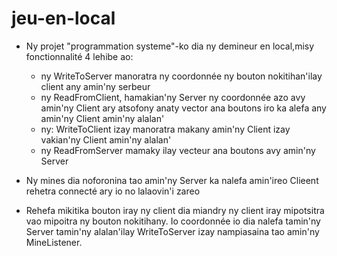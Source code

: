 # jeu-en-local

- Ny projet "programmation systeme"-ko dia ny demineur en local,misy fonctionnalité 4 lehibe ao:
    - ny WriteToServer manoratra ny coordonnée ny bouton nokitihan'ilay client any amin'ny serbeur
    - ny ReadFromClient, hamakian'ny Server ny coordonnée azo avy amin'ny Client ary atsofony anaty vector 
     ana boutons iro ka alefa any amin'ny Client amin'ny alalan'
    - ny: WriteToClient izay manoratra makany amin'ny Client izay vakian'ny Client amin'ny alalan'
    - ny ReadFromServer mamaky ilay vecteur ana boutons avy amin'ny Server

- Ny mines dia noforonina tao amin'ny Server ka nalefa amin'ireo Clieent rehetra connecté ary io no lalaovin'i zareo

- Rehefa mikitika bouton iray ny client dia miandry ny client iray mipotsitra vao mipoitra ny bouton nokitihany. Io coordonnée
io dia nalefa tamin'ny Server tamin'ny alalan'ilay WriteToServer izay nampiasaina tao amin'ny MineListener.
